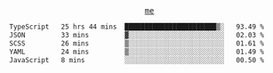 <p align="center">
  <samp>
    <a href="https://yiwwhl.com">me</a>
  </samp>
</p>

<!--START_SECTION:waka-->

```txt
TypeScript   25 hrs 44 mins  ███████████████████████▒░   93.49 %
JSON         33 mins         ▓░░░░░░░░░░░░░░░░░░░░░░░░   02.03 %
SCSS         26 mins         ▒░░░░░░░░░░░░░░░░░░░░░░░░   01.61 %
YAML         24 mins         ▒░░░░░░░░░░░░░░░░░░░░░░░░   01.49 %
JavaScript   8 mins          ░░░░░░░░░░░░░░░░░░░░░░░░░   00.50 %
```

<!--END_SECTION:waka-->